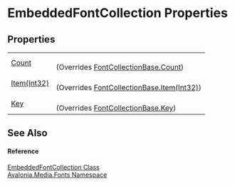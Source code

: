 # EmbeddedFontCollection Properties




## Properties
<table>
<tr>
<td><a href="P_Avalonia_Media_Fonts_EmbeddedFontCollection_Count">Count</a></td>
<td><br />(Overrides <a href="P_Avalonia_Media_Fonts_FontCollectionBase_Count">FontCollectionBase.Count</a>)</td>
</tr>
<tr>
<td><a href="P_Avalonia_Media_Fonts_EmbeddedFontCollection_Item">Item(Int32)</a></td>
<td><br />(Overrides <a href="P_Avalonia_Media_Fonts_FontCollectionBase_Item">FontCollectionBase.Item(Int32)</a>)</td>
</tr>
<tr>
<td><a href="P_Avalonia_Media_Fonts_EmbeddedFontCollection_Key">Key</a></td>
<td><br />(Overrides <a href="P_Avalonia_Media_Fonts_FontCollectionBase_Key">FontCollectionBase.Key</a>)</td>
</tr>
</table>

## See Also


#### Reference
<a href="T_Avalonia_Media_Fonts_EmbeddedFontCollection">EmbeddedFontCollection Class</a>  
<a href="N_Avalonia_Media_Fonts">Avalonia.Media.Fonts Namespace</a>  

